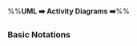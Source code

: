 <link rel="stylesheet" href="{{baseUrl}}/css/textbook.css">

<div class="website-content">

%%**UML :arrow_right: Activity Diagrams :arrow_right:**%%

### Basic Notations

<div id="main">

<include src="./linearPaths/topicPanel.md" />
<include src="./alternatePaths/topicPanel.md" />
<include src="./parallelPaths/topicPanel.md" />
<include src="./rakes/topicPanel.md" />
<include src="./swimlanes/topicPanel.md" />
<include src="./combined/topicPanel.md" />

</div>
</div>

